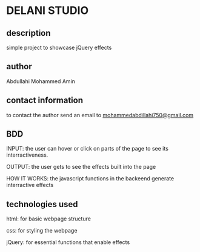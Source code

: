 # DELANI STUDIO
## description
simple project to showcase jQuery effects

## author
Abdullahi Mohammed Amin

## contact information
to contact the author send an email to mohammedabdillahi750@gmail.com

## BDD
INPUT: the user can hover or click on parts of the page to see its interractiveness.

OUTPUT: the user gets to see the effects built into the page

HOW IT WORKS: the javascript functions in the backeend generate interractive effects

## technologies used
html: for basic webpage structure

css: for styling the webpage

jQuery: for essential functions that enable effects
